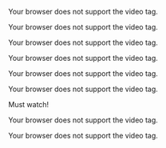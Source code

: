 Your browser does not support the video tag.

Your browser does not support the video tag.

Your browser does not support the video tag.

Your browser does not support the video tag.

Your browser does not support the video tag.

Your browser does not support the video tag.

Must watch!

Your browser does not support the video tag.

Your browser does not support the video tag.